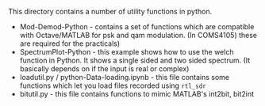 This directory contains a number of utility functions in python.

* Mod-Demod-Python - contains a set of functions which are compatible with Octave/MATLAB for psk and qam modulation.
(In COMS4105) these are required for the practicals)
* SpectrumPlot-Python - this example shows how to use the welch function in Python. It shows a single sided and two sided spectrum.
(It basically depends on if the input is real or complex)
* loadutil.py / python-Data-loading.ipynb - this file contains some functions which let you load files recorded using `rtl_sdr`
* bitutil.py - this file contains functions to mimic MATLAB's int2bit, bit2int
